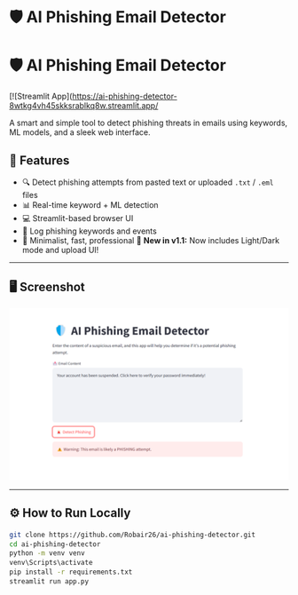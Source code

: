 # 🛡️ AI Phishing Email Detector

# 🛡️ AI Phishing Email Detector

[![Streamlit App](https://ai-phishing-detector-8wtkg4vh45skksrablkq8w.streamlit.app/

A smart and simple tool to detect phishing threats in emails using keywords, ML models, and a sleek web interface.
## 🚀 Features

- 🔍 Detect phishing attempts from pasted text or uploaded `.txt` / `.eml` files
- 📊 Real-time keyword + ML detection
- 💻 Streamlit-based browser UI
- 💾 Log phishing keywords and events
- 🎯 Minimalist, fast, professional
🔄 **New in v1.1:** Now includes Light/Dark mode and upload UI!


---

## 🖥️ Screenshot

![UI Screenshot](demo_ui.png)

---

## ⚙️ How to Run Locally

```bash
git clone https://github.com/Robair26/ai-phishing-detector.git
cd ai-phishing-detector
python -m venv venv
venv\Scripts\activate
pip install -r requirements.txt
streamlit run app.py
